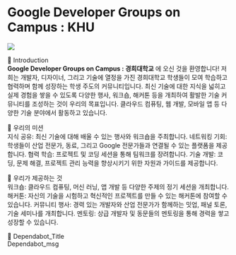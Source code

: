 # Google Developer Groups on Campus : KHU

<img src="https://gitnore-gdg-on-campus-khu.github.io/readmes/GDGCKHU.png">


📌 Introduction <br>
**Google Developer Groups on Campus : 경희대학교** 에 오신 것을 환영합니다! 저희는 개발자, 디자이너, 그리고 기술에 열정을 가진 경희대학교 학생들이 모여 학습하고 협력하며 함께 성장하는 학생 주도의 커뮤니티입니다. 최신 기술에 대한 지식을 넓히고 실제 경험을 쌓을 수 있도록 다양한 행사, 워크숍, 해커톤 등을 개최하여 활발한 기술 커뮤니티를 조성하는 것이 우리의 목표입니다. 클라우드 컴퓨팅, 웹 개발, 모바일 앱 등 다양한 기술 분야에서 활동하고 있습니다.

🎯 우리의 미션 <br>
지식 공유: 최신 기술에 대해 배울 수 있는 행사와 워크숍을 주최합니다.
네트워킹 기회: 학생들이 산업 전문가, 동료, 그리고 Google 전문가들과 연결될 수 있는 플랫폼을 제공합니다.
협력 학습: 프로젝트 및 코딩 세션을 통해 팀워크를 장려합니다.
기술 개발: 코딩, 문제 해결, 프로젝트 관리 능력을 향상시키기 위한 자원과 가이드를 제공합니다.

🌟 우리가 제공하는 것 <br>
워크숍: 클라우드 컴퓨팅, 머신 러닝, 앱 개발 등 다양한 주제의 정기 세션을 개최합니다.
해커톤: 자신의 기술을 시험하고 혁신적인 프로젝트를 만들 수 있는 해커톤에 참여할 수 있습니다.
커뮤니티 행사: 경력 있는 개발자와 산업 전문가가 함께하는 밋업, 패널 토론, 기술 세미나를 개최합니다.
멘토링: 상급 개발자 및 동문들의 멘토링을 통해 경력을 쌓고 성장할 수 있습니다.

🚀 Dependabot_Title <br>
Dependabot_msg
